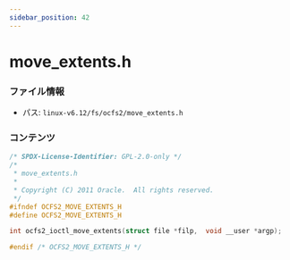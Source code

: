 ```yaml
---
sidebar_position: 42
---
```

# move_extents.h

### ファイル情報

- パス: `linux-v6.12/fs/ocfs2/move_extents.h`

### コンテンツ

```h
/* SPDX-License-Identifier: GPL-2.0-only */
/*
 * move_extents.h
 *
 * Copyright (C) 2011 Oracle.  All rights reserved.
 */
#ifndef OCFS2_MOVE_EXTENTS_H
#define OCFS2_MOVE_EXTENTS_H

int ocfs2_ioctl_move_extents(struct file *filp,  void __user *argp);

#endif /* OCFS2_MOVE_EXTENTS_H */

```
